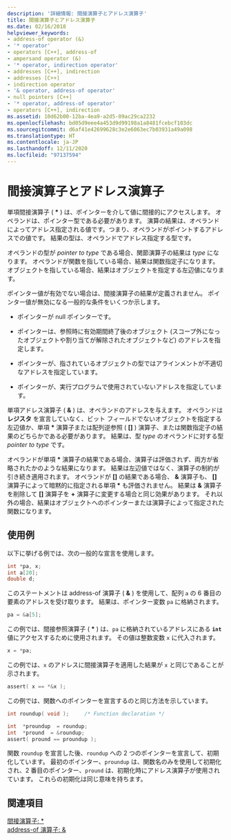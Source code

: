 ```yaml
---
description: '詳細情報: 間接演算子とアドレス演算子'
title: 間接演算子とアドレス演算子
ms.date: 02/16/2018
helpviewer_keywords:
- address-of operator (&)
- '* operator'
- operators [C++], address-of
- ampersand operator (&)
- '* operator, indirection operator'
- addresses [C++], indirection
- addresses [C++]
- indirection operator
- '& operator, address-of operator'
- null pointers [C++]
- '* operator, address-of operator'
- operators [C++], indirection
ms.assetid: 10d62b00-12ba-4ea9-a2d5-09ac29ca2232
ms.openlocfilehash: bd05d9eee4a453d9d99198a1a8481fcebcf103dc
ms.sourcegitcommit: d6af41e42699628c3e2e6063ec7b03931a49a098
ms.translationtype: HT
ms.contentlocale: ja-JP
ms.lasthandoff: 12/11/2020
ms.locfileid: "97137594"
---
```

# <a name="indirection-and-address-of-operators"></a>間接演算子とアドレス演算子

単項間接演算子 ( __&#42;__ ) は、ポインターを介して値に間接的にアクセスします。 オペランドは、ポインター型である必要があります。 演算の結果は、オペランドによってアドレス指定される値です。つまり、オペランドがポイントするアドレスでの値です。 結果の型は、オペランドでアドレス指定する型です。

オペランドの型が *pointer to type* である場合、関節演算子の結果は *type* になります。 オペランドが関数を指している場合、結果は関数指定子になります。 オブジェクトを指している場合、結果はオブジェクトを指定する左辺値になります。

ポインター値が有効でない場合は、間接演算子の結果が定義されません。 ポインター値が無効になる一般的な条件をいくつか示します。

- ポインターが null ポインターです。

- ポインターは、参照時に有効期間終了後のオブジェクト (スコープ外になったオブジェクトや割り当てが解除されたオブジェクトなど) のアドレスを指定します。

- ポインターが、指されているオブジェクトの型ではアラインメントが不適切なアドレスを指定しています。

- ポインターが、実行プログラムで使用されていないアドレスを指定しています。

単項アドレス演算子 ( **&** ) は、オペランドのアドレスを与えます。 オペランドは __レジスタ__ を宣言していなく、ビット フィールドでないオブジェクトを指定する左辺値か、単項 __&#42;__ 演算子または配列逆参照 ( __&#91;&#93;__ ) 演算子、または関数指定子の結果のどちらかである必要があります。 結果は、型 *type* のオペランドに対する型 *pointer to type* です。

オペランドが単項 __&#42;__ 演算子の結果である場合、演算子は評価されず、両方が省略されたかのような結果になります。 結果は左辺値ではなく、演算子の制約が引き続き適用されます。 オペランドが __&#91;&#93;__ の結果である場合、 __&__ 演算子も、 __&#91;&#93;__ 演算子によって暗黙的に指定される単項 __&#42;__ も評価されません。 結果は __&__ 演算子を削除して __&#91;&#93;__ 演算子を __+__ 演算子に変更する場合と同じ効果があります。 それ以外の場合、結果はオブジェクトへのポインターまたは演算子によって指定された関数になります。

## <a name="examples"></a>使用例

以下に挙げる例では、次の一般的な宣言を使用します。

```C
int *pa, x;
int a[20];
double d;
```

このステートメントは address-of 演算子 ( **&** ) を使用して、配列 `a` の 6 番目の要素のアドレスを受け取ります。 結果は、ポインター変数 `pa` に格納されます。

```C
pa = &a[5];
```

この例では、間接参照演算子 ( __&#42;__ ) は、`pa` に格納されているアドレスにある **`int`** 値にアクセスするために使用されます。 その値は整数変数 `x` に代入されます。

```C
x = *pa;
```

この例では、`x` のアドレスに間接演算子を適用した結果が `x` と同じであることが示されます。

```C
assert( x == *&x );
```

この例では、関数へのポインターを宣言するのと同じ方法を示しています。

```C
int roundup( void );     /* Function declaration */

int  *proundup  = roundup;
int  *pround  = &roundup;
assert( pround == proundup );
```

関数 `roundup` を宣言した後、`roundup` への 2 つのポインターを宣言して、初期化しています。 最初のポインター、`proundup` は、関数名のみを使用して初期化され、2 番目のポインター、`pround` は、初期化時にアドレス演算子が使用されています。 これらの初期化は同じ意味を持ちます。

## <a name="see-also"></a>関連項目

[間接演算子: &#42;](../cpp/indirection-operator-star.md)<br/>
[address-of 演算子: &](../cpp/address-of-operator-amp.md)
